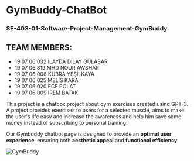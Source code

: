 # GymBuddy-ChatBot
### SE-403-01-Software-Project-Management-GymBuddy

## TEAM MEMBERS:

- 19 07 06 032 İLAYDA DİLAY GÜLASAR 
- 19 07 06 819 MHD NOUR AWSHAR
- 19 07 06 006 KÜBRA YEŞİLKAYA
- 19 07 06 025 MELİS KARA
- 19 07 06 020 ECE POLAT
- 19 07 06 009 İREM BATAK

This project is a chatbox project about gym exercises created using GPT-3. 
A project provides exercises to users for a selected muscle, aims to make the user's life easy and increase the awareness and help him save some money instead of subscribing to personal training.

Our Gymbuddy chatbot page is designed to provide an **optimal user experience**, ensuring both **aesthetic appeal** and **functional efficiency**. 

![GymBuddy](https://user-images.githubusercontent.com/93487264/229644868-b561b03a-6db8-4923-986e-7084301a462f.png)
